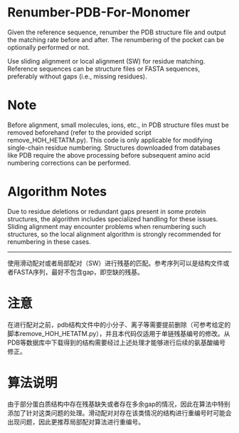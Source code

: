 # Renumber-PDB-For-Monomer
Given the reference sequence, renumber the PDB structure file and output the matching rate before and after. The renumbering of the pocket can be optionally performed or not.

Use sliding alignment or local alignment (SW) for residue matching. Reference sequences can be structure files or FASTA sequences, preferably without gaps (i.e., missing residues).

# Note
Before alignment, small molecules, ions, etc., in PDB structure files must be removed beforehand (refer to the provided script remove_HOH_HETATM.py). This code is only applicable for modifying single-chain residue numbering. Structures downloaded from databases like PDB require the above processing before subsequent amino acid numbering corrections can be performed.

# Algorithm Notes
Due to residue deletions or redundant gaps present in some protein structures, the algorithm includes specialized handling for these issues. Sliding alignment may encounter problems when renumbering such structures, so the local alignment algorithm is strongly recommended for renumbering in these cases.

---

使用滑动配对或者局部配对（SW）进行残基的匹配。参考序列可以是结构文件或者FASTA序列，最好不包含gap，即空缺的残基。

# 注意
在进行配对之前，pdb结构文件中的小分子、离子等需要提前删除（可参考给定的脚本remove_HOH_HETATM.py），并且本代码仅适用于单链残基编号的修改。从PDB等数据库中下载得到的结构需要经过上述处理才能够进行后续的氨基酸编号修正。

# 算法说明
由于部分蛋白质结构中存在残基缺失或者存在多余gap的情况，因此在算法中特别添加了针对这类问题的处理。滑动配对对存在该类情况的结构进行重编号时可能会出现问题，因此更推荐局部配对算法进行重编号。
